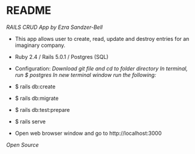 # README
_RAILS CRUD App by Ezra Sandzer-Bell_

* This app allows user to create, read, update and destroy entries for an imaginary company. 

* Ruby 2.4 / Rails 5.0.1 / Postgres (SQL)

* Configuration:
_Download git file and cd to folder directory_
_In terminal, run $ postgres_
_In new terminal window run the following:_
* $ rails db:create
* $ rails db:migrate
* $ rails db:test:prepare
* $ rails serve
* Open web browser window and go to http://localhost:3000

_Open Source_
